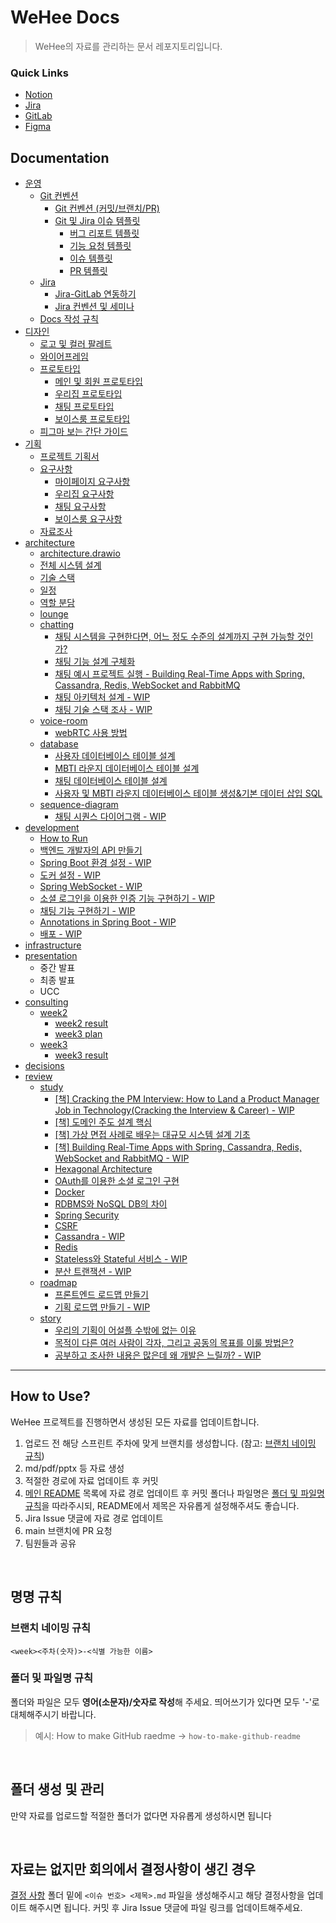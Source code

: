 # WeHee Docs

> WeHee의 자료를 관리하는 문서 레포지토리입니다.

### Quick Links

- [Notion](https://lemonade-log.notion.site/SSAFY-PJT-f8804bbfc7b24b1e91c25a4667a75e61?pvs=4)
- [Jira](https://ssafy.atlassian.net/jira/software/c/projects/S09P12A806/boards/3230)
- [GitLab](https://project.ssafy.com/login?returnPath=%2Fsso)
- [Figma](https://www.figma.com/file/LOZntT4iuXmIPDn6SDdfK3/Main-Board?type=design&node-id=30-10&mode=design)

## Documentation

- [운영](operations/README.md)
  - [Git 컨벤션](operations/git/README.md)
    - [Git 컨벤션 (커밋/브랜치/PR)](operations/git/README.md)
    - [Git 및 Jira 이슈 템플릿](operations/git/templates/README.md)
      - [버그 리포트 템플릿](operations/git/templates/bug-report-template.md)
      - [기능 요청 템플릿](operations/git/templates/feature-request-template.md)
      - [이슈 템플릿](operations/git/templates/issue-template.md)
      - [PR 템플릿](operations/git/templates/pull-request-template.md)
  - [Jira](operations/jira/README.md)
    - [Jira-GitLab 연동하기](operations/jira/jira-gitlab-integration.md)
    - [Jira 컨벤션 및 세미나](operations/jira/jira-conventions-seminar.md)
  - [Docs 작성 규칙](operations/docs/README.md)
- [디자인](design/README.md)
  - [로고 및 컬러 팔레트](design/logo-and-pallete.md)
  - [와이어프레임](design/wireframe.md)
  - [프로토타입](design/prototype/README.md)
      - [메인 및 회원 프로토타입](design/prototype/main-prototype.md)
      - [우리집 프로토타입](design/prototype/board-prototype.md)
      - [채팅 프로토타입](design/prototype/chatting-prototype.md)
      - [보이스룸 프로토타입](design/prototype/voice-room-prototype.md)
  - [피그마 보는 간단 가이드](design/figma-guide.md)
- [기획](proposal/README.md)
  - [프로젝트 기획서](proposal/project-proposal.pdf)
  - [요구사항](proposal/requirements/README.md)
    - [마이페이지 요구사항](proposal/requirements/mypage-requirements.md)
    - [우리집 요구사항](proposal/requirements/board-requirements.md)
    - [채팅 요구사항](proposal/requirements/chatting-requirements.md)
    - [보이스룸 요구사항](proposal/requirements/voice-room-requirements.md)
  - [자료조사](proposal/references.pdf)
- [architecture](architecture/README.md)
  - [architecture.drawio](architecture/architecture.drawio)
  - [전체 시스템 설계](architecture/README.md)
  - [기술 스택](architecture/tech_stack.md)
  - [일정](architecture/plan.md)
  - [역할 분담](architecture/roles.md)
  - [lounge](architecture/lounge/README.md)
  - [chatting](architecture/chatting/README.md)
    - [채팅 시스템을 구현한다면, 어느 정도 수준의 설계까지 구현 가능할 것인가?](architecture/chatting/plan-for-designing-chatting-architecture.md)
    - [채팅 기능 설계 구체화](architecture/chatting/refining-chatting-feature-design.md)
    - [채팅 예시 프로젝트 실행 - Building Real-Time Apps with Spring, Cassandra, Redis, WebSocket and RabbitMQ](architecture/chatting/sample-project-jorge-acetozi.md)
    - [채팅 아키텍처 설계 - WIP](architecture/chatting/design-chatting-architecture.md)
    - [채팅 기술 스택 조사 - WIP](architecture/chatting/tech-stack.md)
  - [voice-room](architecture/voice-room/README.md)
    - [webRTC 사용 방법](architecture/voice-room/plan-for-voice-room.md)
  - [database](architecture/db/README.md)
    - [사용자 데이터베이스 테이블 설계](architecture/db/user-db-table.md)
    - [MBTI 라운지 데이터베이스 테이블 설계](architecture/db/mbti-lounge-db-table.md)
    - [채팅 데이터베이스 테이블 설계](architecture/database/chatting-db-table.md)
    - [사용자 및 MBTI 라운지 데이터베이스 테이블 생성&기본 데이터 삽입 SQL](architecture/db/user_lounge_init.sql)
  - [sequence-diagram](architecture/sequence-diagram/README.md)
    - [채팅 시퀀스 다이어그램 - WIP](architecture/sequence-diagram/chatting-sequence-diagram.md)
- [development](development/README.md)
  - [How to Run](development/how-to-run.md)
  - [백엔드 개발자의 API 만들기](development/how-to-make-api-in-spring-boot.md)
  - [Spring Boot 환경 설정 - WIP](development/spring-boot-env-setting.md)
  - [도커 설정 - WIP](development/docker-setting.md)
  - [Spring WebSocket - WIP](development/spring-websocket.md)
  - [소셜 로그인을 이용한 인증 기능 구현하기 - WIP](development/authentication-development.md)
  - [채팅 기능 구현하기 - WIP](development/chatting-development.md)
  - [Annotations in Spring Boot - WIP](development/annotations-in-spring-boot.md)
  - [배포 - WIP](development/deployment.md)
- [infrastructure](infrastructure/README.md)
- [presentation](presentation/README.md)
  - 중간 발표
  - 최종 발표
  - UCC
- [consulting](consulting/README.md)
  - [week2](consulting/week2/README.md)
    - [week2 result](consulting/week2/week2-consulting-result.md)
    - [week3 plan](consulting/week2/week3-consulting-plan.md)
  - [week3](consulting/week3/README.md)
    - [week3 result](consulting/week3/week3-consulting-result.md)
- [decisions](decisions/README.md)
- [review](review/README.md)
  - [study](review/study/README.md)
    - [[책] Cracking the PM Interview: How to Land a Product Manager Job in Technology(Cracking the Interview & Career) - WIP](review/study/cracking-the-pm-interview.md)
    - [[책] 도메인 주도 설계 핵심](review/study/domain-driven-development-core.md)
    - [[책] 가상 면접 사례로 배우는 대규모 시스템 설계 기초](review/study/system-design-interview.md)
    - [[책] Building Real-Time Apps with Spring, Cassandra, Redis, WebSocket and RabbitMQ - WIP](review/study/building-real-time-apps.md)
    - [Hexagonal Architecture](review/study/hexagonal-architecture.md)
    - [OAuth를 이용한 소셜 로그인 구현](review/study/social-login-using-oauth.md)
    - [Docker](review/study/docker.md)
    - [RDBMS와 NoSQL DB의 차이](review/study/differences-between-rdmbs-and-nosql-db.md)
    - [Spring Security](review/study/spring-security.md)
    - [CSRF](review/study/csrf.md)
    - [Cassandra - WIP](review/study/cassandra.md)
    - [Redis](review/study/redis.md)
    - [Stateless와 Stateful 서비스 - WIP](review/study/stateless-and-stateful-services.md)
    - [분산 트랜잭션 - WIP](review/study/distributed-transaction.md)
  - [roadmap](review/roadmap/README.md)
    - [프론트엔드 로드맵 만들기](review/roadmap/frontend-roadmap.md)
    - [기획 로드맵 만들기 - WIP](review/roadmap/product-management-roadmap.md)
  - [story](review/story/README.md)
    - [우리의 기획이 어설플 수밖에 없는 이유](review/story/reasons-of-our-product-design-is-clumsy.md)
    - [목적이 다른 여러 사람이 각자, 그리고 공동의 목표를 이룰 방법은?](review/story/ways-of-achieving-personal-and-public-goals.md)
    - [공부하고 조사한 내용은 많은데 왜 개발은 느릴까? - WIP](review/sotry/why-development-gets-slower.md)

------

## How to Use?

WeHee 프로젝트를 진행하면서 생성된 모든 자료를 업데이트합니다.

1. 업로드 전 해당 스프린트 주차에 맞게 브랜치를 생성합니다. (참고: [브랜치 네이밍 규칙](#브랜치-네이밍-규칙))
2. md/pdf/pptx 등 자료 생성
3. 적절한 경로에 자료 업데이트 후 커밋
4. [메인 README](#wehee-docs) 목록에 자료 경로 업데이트 후 커밋
   폴더나 파일명은 [폴더 및 파일명 규칙](#폴더-및-파일명-규칙)을 따라주시되, README에서 제목은 자유롭게 설정해주셔도 좋습니다. 
5. Jira Issue 댓글에 자료 경로 업데이트
6. main 브랜치에 PR 요청
7. 팀원들과 공유

<br>

## 명명 규칙

### 브랜치 네이밍 규칙

​	`<week><주차(숫자)>-<식별 가능한 이름>`

### 폴더 및 파일명 규칙

폴더와 파일은 모두 **영어(소문자)/숫자로 작성**해 주세요. 띄어쓰기가 있다면 모두 '-'로 대체해주시기 바랍니다.

> 예시: How to make GitHub raedme → `how-to-make-github-readme`

<br>

## 폴더 생성 및 관리

만약 자료를 업로드할 적절한 폴더가 없다면 자유롭게 생성하시면 됩니다

<br>

## 자료는 없지만 회의에서 결정사항이 생긴 경우

[결정 사항](decisions/README.md) 폴더 밑에 `<이슈 번호> <제목>.md` 파일을 생성해주시고 해당 결정사항을 업데이트 해주시면 됩니다. 커밋 후 Jira Issue 댓글에 파일 링크를 업데이트해주세요.
